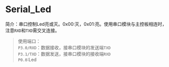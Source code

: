 # Serial_Led
简介：串口控制Led亮或灭。0x00:灭，0x01:亮。使用串口模块与主控板相连时，注意`RXD`和`TXD`需交叉连接。
>使用端口：  
`P3.0/RXD`：数据接收，接串口模块的发送端`TXD`  
`P3.1/TXD`：数据发送，接串口模块的接收端`RXD`  
`P0.0`:Led